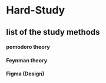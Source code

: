 # Hard-Study

## list of the study methods

#### pomodoro theory
#### Feynman theory

#### Figma (Design)

